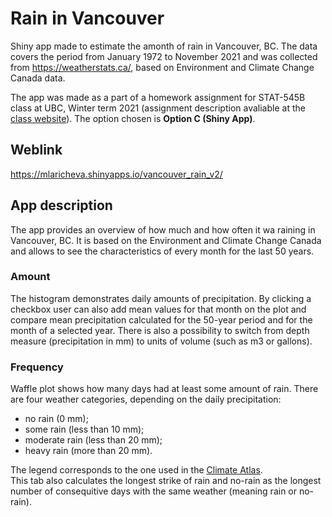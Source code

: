# Rain in Vancouver 
Shiny app made to estimate the amonth of rain in Vancouver, BC. The data covers the period from January 1972 to November 2021 and was collected from https://weatherstats.ca/, based on Environment and Climate Change Canada data. 
 
The app was made as a part of a homework assignment for STAT-545B class at UBC, Winter term 2021 (assignment description avaliable at the [class website](https://stat545.stat.ubc.ca/assignments/assignment-b4/)). The option chosen is **Option C (Shiny App)**. 

## Weblink 
https://mlaricheva.shinyapps.io/vancouver_rain_v2/

## App description

The app provides an overview of how much and how often it wa raining in Vancouver, BC. It is based on the Environment and Climate Change Canada and allows to see the characteristics of every month for the last 50 years.

### Amount
The histogram demonstrates daily amounts of precipitation. By clicking a checkbox user can also add mean values for that month on the plot and compare mean precipitation calculated for the 50-year period and for the month of a selected year. There is also a possibility to switch from depth measure (precipitation in mm) to units of volume (such as m3 or gallons).  
  
### Frequency
Waffle plot shows how many days had at least some amount of rain. There are four weather categories, depending on the daily precipitation: 
- no rain (0 mm);
- some rain (less than 10 mm);
- moderate rain (less than 20 mm); 
- heavy rain (more than 20 mm).  

The legend corresponds to the one used in the [Climate Atlas](https://climateatlas.ca/map/canada/precip10_2060_85).  
This tab also calculates the longest strike of rain and no-rain as the longest number of consequitive days with the same weather (meaning rain or no-rain).


